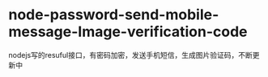 node-password-send-mobile-message-Image-verification-code
=========================================================

nodejs写的resuful接口，有密码加密，发送手机短信，生成图片验证码，不断更新中
